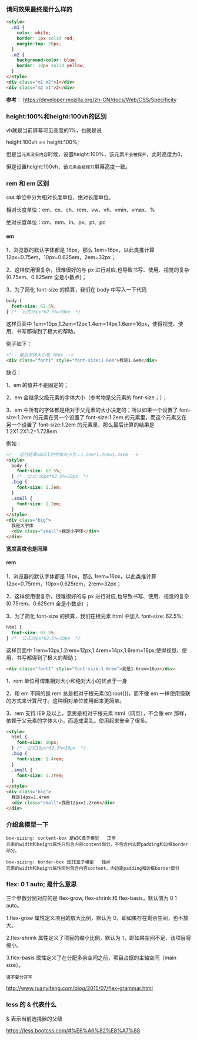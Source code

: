 ### 请问效果最终是什么样的

```html
<style>
  .m1 {
    color: white;
    border: 1px solid red;
    margin-top: 20px;
  }
  .m2 {
    background-color: blue;
    border: 10px solid yellow;
  }
</style>
<div class="m1 m2">1</div>
<div class="m2 m1">2</div>
```

**参考**：
https://developer.mozilla.org/zh-CN/docs/Web/CSS/Specificity


### height:100%和height:100vh的区别

vh就是当前屏幕可见高度的1%，也就是说

height:100vh == height:100%;

但是当`元素没有内容`时候，设置height:100%，该元素`不会被撑开`，此时高度为0，

但是设置height:100vh，该`元素会被撑开`屏幕高度一致。

### rem 和 em 区别

css 单位中分为相对长度单位、绝对长度单位。

相对长度单位：em、ex、ch、rem、vw、vh、vmin、vmax、%

绝对长度单位：cm、mm、in、px、pt、pc

#### em

1、浏览器的默认字体都是 16px，那么 1em=16px，以此类推计算 12px=0.75em，10px=0.625em，2em=32px；

2、这样使用很复杂，很难很好的与 px 进行对应,也导致书写、使用、视觉的复杂(0.75em、0.625em 全是小数点)；

3、为了简化 font-size 的换算，我们在 body 中写入一下代码

```css
body {
  font-size: 62.5%;
} /*  公式16px*62.5%=10px  */
```

这样页面中 1em=10px,1.2em=12px,1.4em=14px,1.6em=16px，使得视觉、使用、书写都得到了极大的帮助。

例子如下：

```html
<!-- 最后字体大小是 16px -->
<div class="font1" style="font-size:1.6em">我是1.6em</div>
```

缺点：

1、em 的值并不是固定的；

2、em 会继承父级元素的字体大小（参考物是父元素的 font-size；）；

3、em 中所有的字体都是相对于父元素的大小决定的；所以如果一个设置了 font-size:1.2em 的元素在另一个设置了 font-size:1.2em 的元素里，而这个元素又在另一个设置了 font-size:1.2em 的元素里，那么最后计算的结果是 1.2X1.2X1.2=1.728em

例如：

```html
<!-- 运行结果small的字体大小为：1.2em*1.2em=1.44em -->
<style>
  body {
    font-size: 62.5%;
  } /*  公式:16px*62.5%=10px  */
  .big {
    font-size: 1.2em;
  }
  .small {
    font-size: 1.2em;
  }
</style>
<div class="big">
  我是大字体
  <div class="small">我是小字体</div>
</div>
```

**宽度高度也是同理**

#### rem

1、浏览器的默认字体都是 16px，那么 1rem=16px，以此类推计算 12px=0.75rem，10px=0.625rem，2rem=32px；

2、这样使用很复杂，很难很好的与 px 进行对应,也导致书写、使用、视觉的复杂(0.75rem、0.625em 全是小数点) ；

3、为了简化 font-size 的换算，我们在根元素 html 中加入 font-size: 62.5%;

```css
html {
  font-size: 62.5%;
} /*  公式16px*62.5%=10px  */
```

这样页面中 1rem=10px,1.2rem=12px,1.4rem=14px,1.6rem=16px;使得视觉、使用、书写都得到了极大的帮助；

```html
<div class="font1" style="font-size:1.6rem">我是1.6rem=16px</div>
```

1、rem 单位可谓集相对大小和绝对大小的优点于一身

2、和 em 不同的是 rem 总是相对于根元素(如:root{})，而不像 em 一样使用级联的方式来计算尺寸。这种相对单位使用起来更简单。

3、rem 支持 IE9 及以上，意思是相对于根元素 html（网页），不会像 em 那样，依赖于父元素的字体大小，而造成混乱。使用起来安全了很多。

```html
<style>
  html {
    font-size: 10px;
  } /*  公式16px*62.5%=10px  */
  .big {
    font-size: 1.4rem;
  }
  .small {
    font-size: 1.2rem;
  }
</style>
<div class="big">
  我是14px=1.4rem
  <div class="small">我是12px=1.2rem</div>
</div>
```

### 介绍盒模型一下

```
box-sizing: content-box 是W3C盒子模型   正常
元素的width和height属性只包含内容content部分，不包含内边距padding和边框border部分。
```

```
box-sizing: border-box 是IE盒子模型   怪异
元素的width和height属性同时包含内容content，内边距padding和边框border部分
```

### flex: 0 1 auto; 是什么意思

三个参数分别对应的是 flex-grow, flex-shrink 和 flex-basis，默认值为 0 1 auto。

1.flex-grow 属性定义项目的放大比例，默认为 0，即如果存在剩余空间，也不放大。

2.flex-shrink 属性定义了项目的缩小比例，默认为 1，即如果空间不足，该项目将缩小。

3.flex-basis 属性定义了在分配多余空间之前，项目占据的主轴空间（main size）。

`请不要分开写`

http://www.ruanyifeng.com/blog/2015/07/flex-grammar.html

### less 的 & 代表什么

& 表示当前选择器的父级

https://less.bootcss.com/#%E6%A6%82%E8%A7%88
